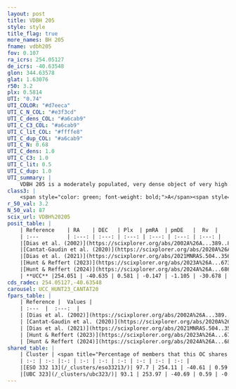 ```yaml
---
layout: post
title: VDBH 205
style: style
title_flag: true
more_names: BH 205
fname: vdbh205
fov: 0.107
ra_icrs: 254.05127
de_icrs: -40.63548
glon: 344.63578
glat: 1.63076
r50: 3.2
plx: 0.5814
UTI: "0.74"
UTI_COLOR: "#d7eeca"
UTI_C_N_COL: "#e3f3cd"
UTI_C_dens_COL: "#a6cab9"
UTI_C_C3_COL: "#a6cab9"
UTI_C_lit_COL: "#ffffe8"
UTI_C_dup_COL: "#a6cab9"
UTI_C_N: 0.68
UTI_C_dens: 1.0
UTI_C_C3: 1.0
UTI_C_lit: 0.5
UTI_C_dup: 1.0
UTI_summary: |
    VDBH 205 is a moderately populated, very dense object of very high C3 quality. It is moderately studied in the literature. This object shares a large percentage of members with 2 later reported entries.
class3: |
    <span style="color: green; font-weight: bold;">A</span><span style="color: green; font-weight: bold;">A</span>
r_50_val: 3.2
N_50_val: 87
scix_url: VDBH%20205
posit_table: |
    | Reference    | RA    | DEC   | Plx  | pmRA  | pmDE   |  Rv  |
    | :---         | :---: | :---: | :---: | :---: | :---: | :---: |
    |[Dias et al. (2002)](https://scixplorer.org/abs/2002A%26A...389..871D) | 254.046 | -40.667 | -- | -1.72 | -2.44 | -7.0 |
    |[Cantat-Gaudin et al. (2020)](https://scixplorer.org/abs/2020A%26A...640A...1C) | 254.053 | -40.636 | 0.569 | -0.15 | -1.083 | -- |
    |[Dias et al. (2021)](https://scixplorer.org/abs/2021MNRAS.504..356D) | 254.059 | -40.637 | 0.574 | -0.144 | -1.096 | -- |
    |[Hunt & Reffert (2023)](https://scixplorer.org/abs/2023A%26A...673A.114H) | 254.033 | -40.655 | 1.058 | -0.465 | -1.168 | -- |
    |[Hunt & Reffert (2024)](https://scixplorer.org/abs/2024A%26A...686A..42H) | 254.033 | -40.655 | 1.058 | -0.465 | -1.168 | -- |
    | **UCC** |254.051 | -40.635 | 0.581 | -0.147 | -1.105 | -30.678 | 
cds_radec: 254.05127,-40.63548
carousel: UCC_HUNT23_CANTAT20
fpars_table: |
    | Reference |  Values |
    | :---  |  :---:  |
    | [Dias et al. (2002)](https://scixplorer.org/abs/2002A%26A...389..871D) | `E(B-V)=0.3, Dist=2160.0, Age=7.12` |
    | [Cantat-Gaudin et al. (2020)](https://scixplorer.org/abs/2020A%26A...640A...1C) | `AVNN=1.23, DMNN=11.03, AgeNN=6.79` |
    | [Dias et al. (2021)](https://scixplorer.org/abs/2021MNRAS.504..356D) | `Av=1.376, Dist=1612, logage=6.877, [Fe/H]=0.11` |
    | [Hunt & Reffert (2023)](https://scixplorer.org/abs/2023A%26A...673A.114H) | `AV50=2.655, diffAV50=0.489, MOD50=9.879, logAge50=9.672` |
    | [Hunt & Reffert (2024)](https://scixplorer.org/abs/2024A%26A...686A..42H) | `MassJ=140.336` |
shared_table: |
    | Cluster | <span title="Percentage of members that this OC shares with the ones listed">%</span>   | RA   | DEC   | Plx   | pmRA  | pmDE  | Rv | UTI |
    | :-: | :-: |:-: | :-: | :-: | :-: | :-: | :-: | :-: |
    |[ESO 332 13](/_clusters/eso33213/)| 97.7 | 254.11 | -40.61 | 0.59 | -0.12 | -1.12 | -21.73 |0.39 |
    |[UBC 323](/_clusters/ubc323/)| 93.1 | 253.97 | -40.69 | 0.59 | -0.23 | -1.25 | -21.03 |0.44 |
---
```

